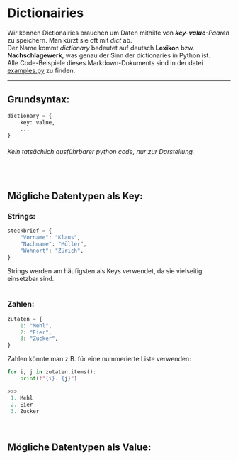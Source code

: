 # Dictionairies

Wir können Dictionairies brauchen um Daten mithilfe von _**key**-**value**-Paaren_ zu speichern. Man kürzt sie oft mit _dict_ ab.  
Der Name kommt _dictionary_ bedeutet auf deutsch **Lexikon** bzw. **Nachschlagewerk**, was genau der Sinn der dictionaries in Python ist.  
Alle Code-Beispiele dieses Markdown-Dokuments sind in der datei [examples.py](https://github.com/MaGaMe19/Markdown/dicts/examples.py) zu finden.

---

## Grundsyntax:

```Python
dictionary = {
    key: value,
    ...
}
```  

###### Kein tatsächlich ausführbarer python code, nur zur Darstellung.

&nbsp;  

## Mögliche Datentypen als Key:

### Strings:

```Python
steckbrief = {
    "Vorname": "Klaus",
    "Nachname": "Müller",
    "Wohnort": "Zürich",
}
```

Strings werden am häufigsten als Keys verwendet, da sie vielseitig einsetzbar sind.  
&nbsp;  

### Zahlen:

```Python
zutaten = {
    1: "Mehl",
    2: "Eier",
    3: "Zucker",
}
```

Zahlen könnte man z.B. für eine nummerierte Liste verwenden: 

```Python
for i, j in zutaten.items():
    print(f"{i}. {j}")

>>>
 1. Mehl
 2. Eier
 3. Zucker
```

&nbsp;  

## Mögliche Datentypen als Value:
